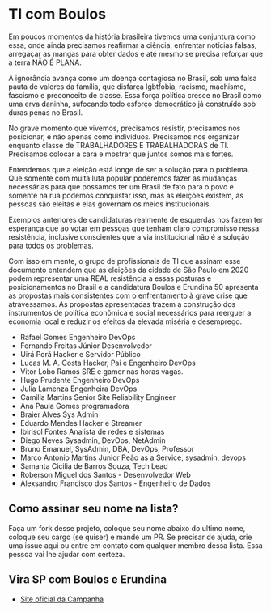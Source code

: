 # TI com Boulos

Em poucos momentos da história brasileira tivemos uma conjuntura como essa, onde ainda precisamos reafirmar a ciência, enfrentar notícias falsas, arregaçar as mangas para obter dados e até mesmo se precisa reforçar que a terra NÃO É PLANA.

A ignorância avança como um doença contagiosa no Brasil, sob uma falsa pauta de valores da família, que disfarça lgbtfobia, racismo, machismo, fascismo e preconceito de classe. Essa força política cresce no Brasil como uma erva daninha, sufocando todo esforço democrático já construído sob duras penas no Brasil.

No grave momento que vivemos, precisamos resistir, precisamos nos posicionar, e não apenas como indivíduos. Precisamos nos organizar enquanto classe de TRABALHADORES E TRABALHADORAS de TI. Precisamos colocar a cara e mostrar que juntos somos mais fortes.

Entendemos que a eleição está longe de ser a solução para o problema. Que somente com muita luta popular poderemos fazer as mudanças necessárias para que possamos ter um Brasil de fato para o povo e somente na rua podemos conquistar isso, mas as eleições existem, as pessoas são eleitas e elas governam os meios institucionais. 

Exemplos anteriores de candidaturas realmente de esquerdas nos fazem ter esperança que ao votar em pessoas que tenham claro compromisso nessa resistência, inclusive conscientes que a via institucional não é a solução para todos os problemas.

Com isso em mente, o grupo de profissionais de TI que assinam esse documento entendem que as eleições da cidade de São Paulo em 2020 podem representar uma REAL resistência a essas posturas e posicionamentos no Brasil e a candidatura Boulos e Erundina 50 apresenta as propostas mais consistentes com o enfrentamento à grave crise que atravessamos. As propostas apresentadas trazem a construção dos instrumentos de política econômica e social necessários para reerguer a economia local e reduzir os efeitos da elevada miséria e desemprego.

 - Rafael Gomes  Engenheiro DevOps
 - Fernando Freitas Júnior  Desenvolvedor
 - Uirá Porã  Hacker e Servidor Público
 - Lucas M. A. Costa  Hacker, Pai e Engenheiro DevOps
 - Vitor Lobo Ramos  SRE e gamer nas horas vagas.
 - Hugo Prudente  Engenheiro DevOps
 - Julia Lamenza  Engenheira DevOps 
 - Camilla Martins  Senior Site Reliability Engineer 
 - Ana Paula Gomes  programadora
 - Braier Alves  Sys Admin
 - Eduardo Mendes  Hacker e Streamer
 - Ibirisol Fontes  Analista de redes e sistemas
 - Diego Neves Sysadmin, DevOps, NetAdmin
 - Bruno Emanuel, SysAdmin, DBA, DevOps, Professor
 - Marco Antonio Martins Junior  Peão as a Service, sysadmin, devops
 - Samanta Cicilia de Barros Souza, Tech Lead
 - Roberson Miguel dos Santos - Desenvolvedor Web
 - Alexsandro Francisco dos Santos - Engenheiro de Dados

## Como assinar seu nome na lista? 

Faça um fork desse projeto, coloque seu nome abaixo do ultimo nome, coloque seu cargo (se quiser) e mande um PR. Se precisar de ajuda, crie uma issue aqui ou entre em contato com qualquer membro dessa lista. Essa pessoa vai lhe ajudar com certeza.

## Vira SP com Boulos e Erundina

- [Site oficial da Campanha](https://virasp.com.br/)


